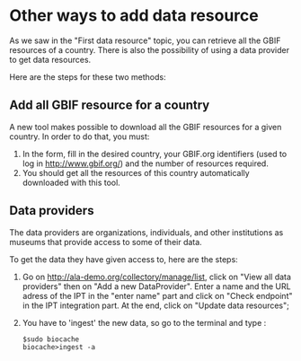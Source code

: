 # Other ways to add data resource

As we saw in the "First data resource" topic, you can retrieve all the GBIF resources of a country.
There is also the possibility of using a data provider to get data resources.

Here are the steps for these two methods:

## Add all GBIF resource for a country

A new tool makes possible to download all the GBIF resources for a given country. In order to do that, you must:

1. In the form, fill in the desired country, your GBIF.org identifiers (used to log in http://www.gbif.org/) and the number of resources required.
1. You should get all the resources of this country automatically downloaded with this tool.

## Data providers

The data providers are organizations, individuals, and other institutions as museums that provide access to some of their data.

To get the data they have given access to, here are the steps:

1. Go on http://ala-demo.org/collectory/manage/list, click on "View all data providers" then on "Add a new DataProvider". Enter a name and the URL adress of the IPT in the "enter name" part and click on "Check endpoint" in the IPT integration part.
At the end, click on "Update data resources";

1. You have to 'ingest' the new data, so go to the terminal and type :  

	`$sudo biocache`   
	`biocache>ingest -a `
